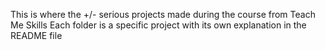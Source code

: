 This is where the +/- serious projects made during the course from Teach Me Skills
Each folder is a specific project with its own explanation in the README file

